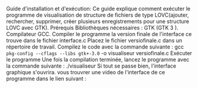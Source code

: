 Guide d'installation et d'exécution:
Ce guide explique comment exécuter le programme de visualisation de structure de fichiers de type LOVC(ajouter, rechercher, supprimer, créer plusieurs enregistrements pour une structure LOVC avec GTK).
Prérequis
Bibliothèques nécessaires :
GTK (GTK 3 ).
Compilateur GCC.
Compiler le programme
la version finale de l'interface ce trouve dans le fichier interface.c
Placez le fichier versiofinale.c dans un répertoire de travail. Compilez le code avec la commande suivante :
gcc `pkg-config --cflags --libs gtk+-3.0` -o visualiseur versiofinale.c
Exécuter le programme
Une fois la compilation terminée, lancez le programme avec la commande suivante :
./visualiseur
Si tout se passe bien, l'interface graphique s'ouvrira.
vous trouvrer une video de l'interface de ce programme dans le lien suivant :

